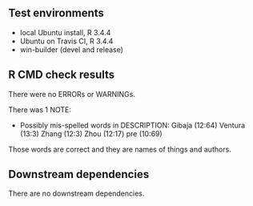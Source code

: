## Test environments
* local Ubuntu install, R 3.4.4
* Ubuntu on Travis CI, R 3.4.4
* win-builder (devel and release)

## R CMD check results
There were no ERRORs or WARNINGs.

There was 1 NOTE:

* Possibly mis-spelled words in DESCRIPTION:
  Gibaja (12:64)
  Ventura (13:3)
  Zhang (12:3)
  Zhou (12:17)
  pre (10:69)
  
Those words are correct and they are names of things and authors.

## Downstream dependencies
There are no downstream dependencies.
